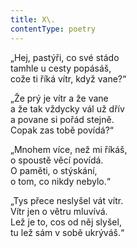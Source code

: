 ```yaml
---
title: X\.
contentType: poetry
---
```


<section>

„Hej, pastýři, co své stádo  
tamhle u cesty popásáš,  
cože ti říká vítr, když vane?“

</section>

<section>

„Že prý je vítr a že vane  
a že tak vždycky vál už dřív  
a povane si pořád stejně.  
Copak zas tobě povídá?“

</section>

<section>

„Mnohem více, než mi říkáš,  
o spoustě věcí povídá.  
O paměti, o stýskání,  
o tom, co nikdy nebylo.“

</section>

<section>

„Tys přece neslyšel vát vítr.  
Vítr jen o větru mluvívá.  
Lež je to, cos od něj slyšel,  
tu lež sám v sobě ukrýváš.“

</section>
